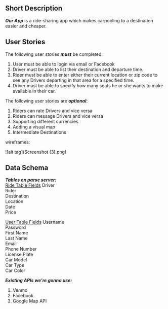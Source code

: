 ## Short Description
***Our App*** is a ride-sharing app which makes carpooling to a destination
easier and cheaper.

## User Stories
The following user stories ***must*** be completed: <br>
1. User must be able to login via email or Facebook <br>
2. Driver must be able to list their destination and departure time. <br>
3. Rider must be able to enter either their current location or zip code to see 
   any Drivers departing in that area for a specified time. <br>
4. Driver must be able to specify how many seats he or she wants to make
   available in their car. <br>

The following user stories are ***optional***:
1. Riders can rate Drivers and vice versa <br>
2. Riders can message Drivers and vice versa <br>
3. Supporting different currencies <br>
4. Adding a visual map <br>
5. Intermediate Destinations <br>


wireframes:

![alt tag](Screenshot (3).png)

## Data Schema
***Tables on parse server:***<br>
<u>Ride Table Fields</u>
Driver <br>
Rider <br>
Destination <br>
Location <br>
Date <br>
Price <br>

<u>User Table Fields</u>
Username<br>
Password<br>
First Name<br>
Last Name<br>
Email<br>
Phone Number<br>
License Plate<br>
Car Model<br>
Car Type<br>
Car Color<br>


***Existing APIs we're gonna use:***<br>
1. Venmo<br>
2. Facebook <br>
3. Google Map API <br>
